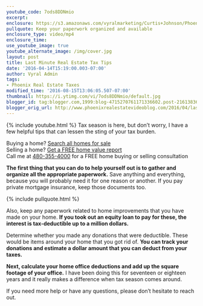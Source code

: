 ```yaml
---
youtube_code: 7ods8DDNmio
excerpt:
enclosure: https://s3.amazonaws.com/vyralmarketing/Curtis+Johnson/Phoenix+Real+Estate+Phoenix+tax+filing+advice.mp4
pullquote: Keep your paperwork organized and available
enclosure_type: video/mp4
enclosure_time:
use_youtube_image: true
youtube_alternate_image: /img/cover.jpg
layout: post
title: Last Minute Real Estate Tax Tips
date: '2016-04-14T15:19:00.003-07:00'
author: Vyral Admin
tags:
- Phoenix Real Estate Taxes
modified_time: '2016-08-15T13:06:05.507-07:00'
thumbnail: https://i.ytimg.com/vi/7ods8DDNmio/default.jpg
blogger_id: tag:blogger.com,1999:blog-4715270761171336602.post-2161383643817979476
blogger_orig_url: http://www.phoenixrealestatevideoblog.com/2016/04/last-minute-real-estate-tax-tips.html
---
```

{% include youtube.html %}
Tax season is here, but don’t worry, I have a few helpful tips that can lessen the sting of your tax burden.

<div class="post-cta">
Buying a home? <a href="http://www.curtisjohnsonrealty.com/" target="_blank">Search all homes for sale</a><br>
Selling a home? <a href="http://www.instantvalueonline.com/" target="_blank">Get a FREE home value report</a><br>
Call me at <a href="tel:1-480-355-4000" target="_blank">480-355-4000</a> for a FREE home buying or selling consultation
</div>

**The first thing that you can do to help yourself out is to gather and organize all the appropriate paperwork.** Save anything and everything, because you will probably need it for one reason or another. If you pay private mortgage insurance, keep those documents too.

{% include pullquote.html %}

Also, keep any paperwork related to home improvements that you have made on your home. **If you took out an equity loan to pay for these, the interest is tax-deductible up to a million dollars.**

Determine whether you made any donations that were deductible. These would be items around your home that you got rid of. **You can track your donations and estimate a dollar amount that you can deduct from your taxes.**

**Next, calculate your home office deductions and add up the square footage of your office.** I have been doing this for seventeen or eighteen years and it really makes a difference when tax season comes around.

If you need more help or have any questions, please don’t hesitate to reach out.
